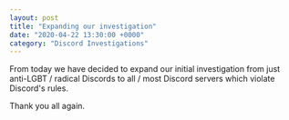 ```yaml
---
layout: post
title: "Expanding our investigation"
date: "2020-04-22 13:30:00 +0000"
category: "Discord Investigations"
---
```


From today we have decided to expand our initial investigation from just anti-LGBT / radical Discords to all / most Discord servers which violate Discord's rules.

Thank you all again.